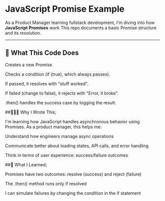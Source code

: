 # JavaScript Promise Example

As a Product Manager learning fullstack development, I'm diving into how **JavaScript Promises** work  This repo documents a basic Promise structure and its resolution.

---

## 📜 What This Code Does

Creates a new Promise.

Checks a condition (if (true), which always passes).

If passed, it resolves with "stuff worked".

If failed (change to false), it rejects with "Error, it broke".

.then() handles the success case by logging the result.


##👩🏾‍💻 Why I Wrote This;

I'm learning how JavaScript handles asynchronous behavior using Promises. As a product manager, this helps me:

Understand how engineers manage async operations

Communicate better about loading states, API calls, and error handling

Think in terms of user experience: success/failure outcomes


##🧠 What I Learned;

Promises have two outcomes: resolve (success) and reject (failure)

The .then() method runs only if resolved

I can simulate failures by changing the condition in the if statement
